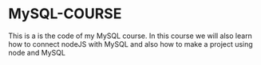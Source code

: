 # MySQL-COURSE
This is a is the code of my  MySQL course. In this course we will also learn how to connect nodeJS with MySQL and also how to make a project using node and MySQL
